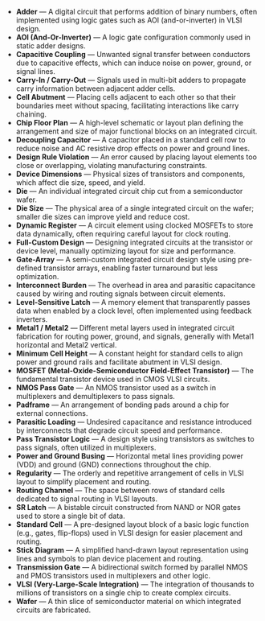 - **Adder** — A digital circuit that performs addition of binary numbers, often implemented using logic gates such as AOI (and-or-inverter) in VLSI design.
- **AOI (And-Or-Inverter)** — A logic gate configuration commonly used in static adder designs.
- **Capacitive Coupling** — Unwanted signal transfer between conductors due to capacitive effects, which can induce noise on power, ground, or signal lines.
- **Carry-In / Carry-Out** — Signals used in multi-bit adders to propagate carry information between adjacent adder cells.
- **Cell Abutment** — Placing cells adjacent to each other so that their boundaries meet without spacing, facilitating interactions like carry chaining.
- **Chip Floor Plan** — A high-level schematic or layout plan defining the arrangement and size of major functional blocks on an integrated circuit.
- **Decoupling Capacitor** — A capacitor placed in a standard cell row to reduce noise and AC resistive drop effects on power and ground lines.
- **Design Rule Violation** — An error caused by placing layout elements too close or overlapping, violating manufacturing constraints.
- **Device Dimensions** — Physical sizes of transistors and components, which affect die size, speed, and yield.
- **Die** — An individual integrated circuit chip cut from a semiconductor wafer.
- **Die Size** — The physical area of a single integrated circuit on the wafer; smaller die sizes can improve yield and reduce cost.
- **Dynamic Register** — A circuit element using clocked MOSFETs to store data dynamically, often requiring careful layout for clock routing.
- **Full-Custom Design** — Designing integrated circuits at the transistor or device level, manually optimizing layout for size and performance.
- **Gate-Array** — A semi-custom integrated circuit design style using pre-defined transistor arrays, enabling faster turnaround but less optimization.
- **Interconnect Burden** — The overhead in area and parasitic capacitance caused by wiring and routing signals between circuit elements.
- **Level-Sensitive Latch** — A memory element that transparently passes data when enabled by a clock level, often implemented using feedback inverters.
- **Metal1 / Metal2** — Different metal layers used in integrated circuit fabrication for routing power, ground, and signals, generally with Metal1 horizontal and Metal2 vertical.
- **Minimum Cell Height** — A constant height for standard cells to align power and ground rails and facilitate abutment in VLSI design.
- **MOSFET (Metal-Oxide-Semiconductor Field-Effect Transistor)** — The fundamental transistor device used in CMOS VLSI circuits.
- **NMOS Pass Gate** — An NMOS transistor used as a switch in multiplexers and demultiplexers to pass signals.
- **Padframe** — An arrangement of bonding pads around a chip for external connections.
- **Parasitic Loading** — Undesired capacitance and resistance introduced by interconnects that degrade circuit speed and performance.
- **Pass Transistor Logic** — A design style using transistors as switches to pass signals, often utilized in multiplexers.
- **Power and Ground Busing** — Horizontal metal lines providing power (VDD) and ground (GND) connections throughout the chip.
- **Regularity** — The orderly and repetitive arrangement of cells in VLSI layout to simplify placement and routing.
- **Routing Channel** — The space between rows of standard cells dedicated to signal routing in VLSI layouts.
- **SR Latch** — A bistable circuit constructed from NAND or NOR gates used to store a single bit of data.
- **Standard Cell** — A pre-designed layout block of a basic logic function (e.g., gates, flip-flops) used in VLSI design for easier placement and routing.
- **Stick Diagram** — A simplified hand-drawn layout representation using lines and symbols to plan device placement and routing.
- **Transmission Gate** — A bidirectional switch formed by parallel NMOS and PMOS transistors used in multiplexers and other logic.
- **VLSI (Very-Large-Scale Integration)** — The integration of thousands to millions of transistors on a single chip to create complex circuits.
- **Wafer** — A thin slice of semiconductor material on which integrated circuits are fabricated.
